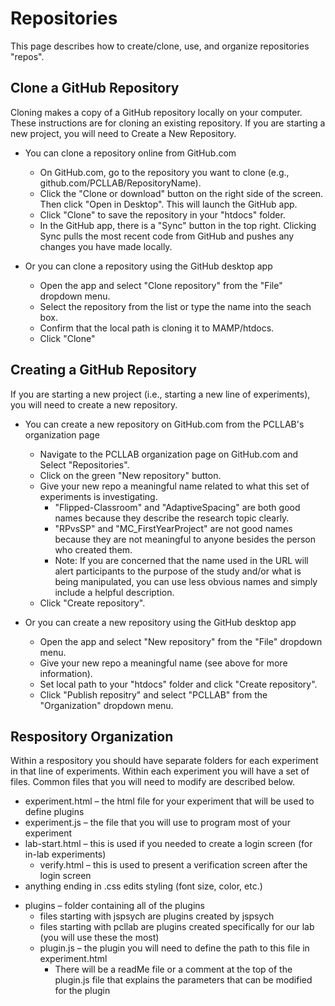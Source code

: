 # Repositories 


This page describes how to create/clone, use, and organize repositories "repos".


## Clone a GitHub Repository

Cloning makes a copy of a GitHub repository locally on your computer. These instructions are for cloning an existing repository. If you are starting a new project, you will need to Create a New Repository.

- You can clone a repository online from GitHub.com 
  - On GitHub.com, go to the repository you want to clone (e.g., github.com/PCLLAB/RepositoryName).
  - Click the "Clone or download" button on the right side of the screen. Then click "Open in Desktop". This will launch the GitHub app.
  - Click "Clone" to save the repository in your "htdocs" folder.
  - In the GitHub app, there is a "Sync" button in the top right. Clicking Sync pulls the most recent code from GitHub and pushes any changes you have made locally.

- Or you can clone a repository using the GitHub desktop app
  - Open the app and select "Clone repository" from the "File" dropdown menu.
  - Select the repository from the list or type the name into the seach box. 
  - Confirm that the local path is cloning it to MAMP/htdocs.
  - Click "Clone"
    
## Creating a GitHub Repository

If you are starting a new project (i.e., starting a new line of experiments), you will need to create a new repository. 

* You can create a new repository on GitHub.com from the PCLLAB's organization page
  - Navigate to the PCLLAB organization page on GitHub.com and Select "Repositories". 
  - Click on the green "New repository" button.
  - Give your new repo a meaningful name related to what this set of experiments is investigating. 
    - "Flipped-Classroom" and "AdaptiveSpacing" are both good names because they describe the research topic clearly.
    - "RPvsSP" and "MC_FirstYearProject" are not good names because they are not meaningful to anyone besides the person who created them. 
    - Note: If you are concerned that the name used in the URL will alert participants to the purpose of the study and/or what is being manipulated, you can use less obvious names and simply include a helpful description.
  - Click "Create repository".
    
* Or you can create a new repository using the GitHub desktop app 
  - Open the app and select "New repository" from the "File" dropdown menu. 
  - Give your new repo a meaningful name (see above for more information).
  - Set local path to your "htdocs" folder and click "Create repository".
  - Click "Publish repositry" and select "PCLLAB" from the "Organization" dropdown menu.

## Respository Organization 

Within a respository you should have separate folders for each experiment in that line of experiments. Within each experiment you will have a set of files. Common files that you will need to modify are described below.

- experiment.html – the html file for your experiment that will be used to define plugins
- experiment.js – the file that you will use to program most of your experiment
- lab-start.html – this is used if you needed to create a login screen (for in-lab experiments) 
  - verify.html – this is used to present a verification screen after the login screen
- anything ending in .css edits styling (font size, color, etc.)
* plugins – folder containing all of the plugins
  - files starting with jspsych are plugins created by jspsych
  - files starting with pcllab are plugins created specifically for our lab (you will use these the most)
  - plugin.js – the plugin you will need to define the path to this file in experiment.html
    - There will be a readMe file or a comment at the top of the plugin.js file that explains the parameters that can be modified for the plugin

